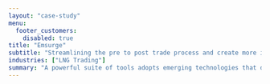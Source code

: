 ```yaml
---
layout: "case-study"
menu:
  footer_customers:
    disabled: true
title: "Emsurge"
subtitle: "Streamlining the pre to post trade process and create more interactive, efficient LNG networks"
industries: ["LNG Trading"]
summary: "A powerful suite of tools adopts emerging technologies that dramatically improve how LNG is traded."
---
```

